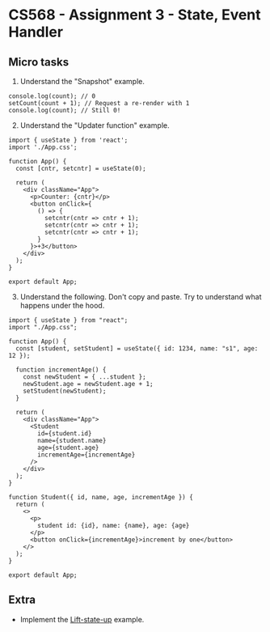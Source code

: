 # CS568 - Assignment 3 - State, Event Handler

## Micro tasks
1. Understand the "Snapshot" example.
```
console.log(count); // 0
setCount(count + 1); // Request a re-render with 1
console.log(count); // Still 0!
```

2. Understand the "Updater function" example.
```
import { useState } from 'react';
import './App.css';

function App() {
  const [cntr, setcntr] = useState(0);

  return (
    <div className="App">
      <p>Counter: {cntr}</p>
      <button onClick={
        () => {
          setcntr(cntr => cntr + 1);
          setcntr(cntr => cntr + 1);
          setcntr(cntr => cntr + 1);
        }
      }>+3</button>
    </div>
  );
}

export default App;
```
3. Understand the following. Don't copy and paste. Try to understand what happens under the hood.
```
import { useState } from "react";
import "./App.css";

function App() {
  const [student, setStudent] = useState({ id: 1234, name: "s1", age: 12 });

  function incrementAge() {
    const newStudent = { ...student };
    newStudent.age = newStudent.age + 1;
    setStudent(newStudent);
  }

  return (
    <div className="App">
      <Student
        id={student.id}
        name={student.name}
        age={student.age}
        incrementAge={incrementAge}
      />
    </div>
  );
}

function Student({ id, name, age, incrementAge }) {
  return (
    <>
      <p>
        student id: {id}, name: {name}, age: {age}
      </p>
      <button onClick={incrementAge}>increment by one</button>
    </>
  );
}

export default App;
```

## Extra

* Implement the [Lift-state-up](https://react.dev/learn/sharing-state-between-components#lifting-state-up-by-example) example.
